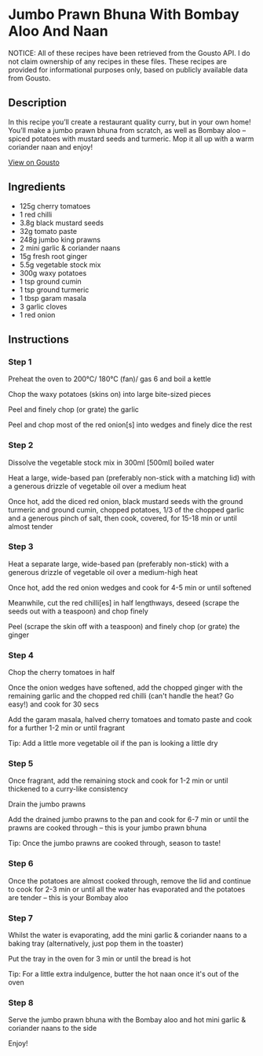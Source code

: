 # Jumbo Prawn Bhuna With Bombay Aloo And Naan

NOTICE: All of these recipes have been retrieved from the Gousto API. I do not claim ownership of any recipes in these files. These recipes are provided for informational purposes only, based on publicly available data from Gousto.

## Description

In this recipe you’ll create a restaurant quality curry, but in your own home! You’ll make a jumbo prawn bhuna from scratch, as well as Bombay aloo – spiced potatoes with mustard seeds and turmeric. Mop it all up with a warm coriander naan and enjoy!

[View on Gousto](https://www.gousto.co.uk/recipes/cookbook/jumbo-prawn-bhuna-with-bombay-aloo-and-naan)

## Ingredients

- 125g cherry tomatoes
- 1 red chilli
- 3.8g black mustard seeds
- 32g tomato paste
- 248g jumbo king prawns
- 2 mini garlic & coriander naans
- 15g fresh root ginger 
- 5.5g vegetable stock mix
- 300g waxy potatoes
- 1 tsp ground cumin
- 1 tsp ground turmeric
- 1 tbsp garam masala
- 3 garlic cloves
- 1 red onion

## Instructions


### Step 1

Preheat the oven to 200°C/ 180°C (fan)/ gas 6 and boil a kettle

Chop the waxy potatoes (skins on) into large bite-sized pieces

Peel and finely chop (or grate) the garlic

Peel and chop most of the red onion<span class="text-danger">[s]</span> into wedges and finely dice the rest


### Step 2

Dissolve the vegetable stock mix in 300ml <span class="text-danger">[500ml]</span> boiled water

Heat a large, wide-based pan (preferably non-stick with a matching lid) with a generous drizzle of vegetable oil over a medium heat

Once hot, add the diced red onion, black mustard seeds  with the ground turmeric and ground cumin, chopped potatoes, 1/3 of the chopped garlic and a generous pinch of salt, then cook, covered, for 15-18 min or until almost tender


### Step 3

Heat a separate large, wide-based pan (preferably non-stick) with a generous drizzle of vegetable oil over a medium-high heat

Once hot, add the red onion wedges and cook for 4-5 min or until softened

Meanwhile, cut the red chilli<span class="text-danger">[es]</span> in half lengthways, deseed (scrape the seeds out with a teaspoon) and chop finely

Peel (scrape the skin off with a teaspoon) and finely chop (or grate) the ginger


### Step 4

Chop the cherry tomatoes in half

Once the onion wedges have softened, add the chopped ginger with the remaining garlic and the chopped red chilli (can't handle the heat? Go easy!) and cook for 30 secs

Add the garam masala, halved cherry tomatoes and tomato paste and cook for a further 1-2 min or until fragrant

Tip: Add a little more vegetable oil if the pan is looking a little dry


### Step 5

Once fragrant, add the remaining stock and cook for 1-2 min or until thickened to a curry-like consistency

Drain the jumbo prawns

Add the drained jumbo prawns to the pan and cook for 6-7 min or until the prawns are cooked through – this is your jumbo prawn bhuna

Tip: Once the jumbo prawns are cooked through, season to taste!


### Step 6

Once the potatoes are almost cooked through, remove the lid and continue to cook for 2-3 min or until all the water has evaporated and the potatoes are tender – this is your Bombay aloo


### Step 7

Whilst the water is evaporating, add the mini garlic & coriander naans to a baking tray (alternatively, just pop them in the toaster)

Put the tray in the oven for 3 min or until the bread is hot

Tip: For a little extra indulgence, butter the hot naan once it's out of the oven

### Step 8

Serve the jumbo prawn bhuna with the Bombay aloo and hot mini garlic & coriander naans to the side

Enjoy!

